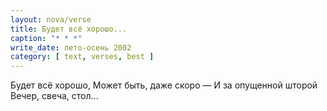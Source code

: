 ```yaml
---
layout: nova/verse
title: Будет всё хорошо...
caption: "* * *"
write_date: лето-осень 2002
category: [ text, verses, best ]
---
```

Будет всё хорошо,
Может быть, даже скоро —
И за опущенной шторой
Вечер, свеча, стол...
